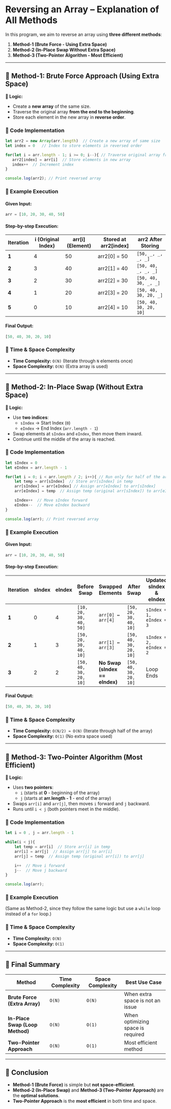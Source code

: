 # **Reversing an Array – Explanation of All Methods**

In this program, we aim to reverse an array using **three different methods**:
1. **Method-1 (Brute Force - Using Extra Space)**
2. **Method-2 (In-Place Swap Without Extra Space)**
3. **Method-3 (Two-Pointer Algorithm - Most Efficient)**

---

## **🔹 Method-1: Brute Force Approach (Using Extra Space)**
**🔹 Logic:**  
- Create a **new array** of the same size.
- Traverse the original array **from the end to the beginning**.
- Store each element in the new array in **reverse order**.

### **🔹 Code Implementation**
```js
let arr2 = new Array(arr.length)  // Create a new array of same size
let index = 0   // Index to store elements in reversed order

for(let i = arr.length - 1; i >= 0; i--){ // Traverse original array from end to start
   arr2[index] = arr[i]  // Store elements in new array
   index++  // Increment index
}

console.log(arr2); // Print reversed array
```

### **🔹 Example Execution**
#### Given Input:
```js
arr = [10, 20, 30, 40, 50]
```
#### Step-by-step Execution:

| **Iteration** | **i (Original Index)** | **arr[i] (Element)** | **Stored at arr2[index]** | **arr2 After Storing** |
|-------------|----------------|------------------|------------------|----------------|
| **1**       | 4              | 50               | arr2[0] = 50     | `[50, _, _, _, _]` |
| **2**       | 3              | 40               | arr2[1] = 40     | `[50, 40, _, _, _]` |
| **3**       | 2              | 30               | arr2[2] = 30     | `[50, 40, 30, _, _]` |
| **4**       | 1              | 20               | arr2[3] = 20     | `[50, 40, 30, 20, _]` |
| **5**       | 0              | 10               | arr2[4] = 10     | `[50, 40, 30, 20, 10]` |

#### **Final Output:**
```js
[50, 40, 30, 20, 10]
```

### **🔹 Time & Space Complexity**
- **Time Complexity:** `O(N)` (Iterate through `N` elements once)
- **Space Complexity:** `O(N)` (Extra array is used)

---

## **🔹 Method-2: In-Place Swap (Without Extra Space)**
**🔹 Logic:**  
- Use **two indices**:  
  - `sIndex` → Start Index (`0`)  
  - `eIndex` → End Index (`arr.length - 1`)  
- Swap elements at `sIndex` and `eIndex`, then move them inward.
- Continue until the middle of the array is reached.

### **🔹 Code Implementation**
```js
let sIndex = 0
let eIndex = arr.length - 1

for(let i = 0; i < arr.length / 2; i++){ // Run only for half of the array
    let temp = arr[sIndex]  // Store arr[sIndex] in temp
    arr[sIndex] = arr[eIndex] // Assign arr[eIndex] to arr[sIndex]
    arr[eIndex] = temp  // Assign temp (original arr[sIndex]) to arr[eIndex]

    sIndex++  // Move sIndex forward
    eIndex--  // Move eIndex backward
}

console.log(arr); // Print reversed array
```

### **🔹 Example Execution**
#### Given Input:
```js
arr = [10, 20, 30, 40, 50]
```

#### **Step-by-step Execution:**
| **Iteration** | **sIndex** | **eIndex** | **Before Swap**       | **Swapped Elements** | **After Swap**         | **Updated sIndex & eIndex** |
|-------------|---------|---------|------------------|----------------|------------------|----------------------|
| **1**       | 0       | 4       | `[10, 20, 30, 40, 50]` | `arr[0] ↔ arr[4]` | `[50, 20, 30, 40, 10]` | `sIndex = 1, eIndex = 3` |
| **2**       | 1       | 3       | `[50, 20, 30, 40, 10]` | `arr[1] ↔ arr[3]` | `[50, 40, 30, 20, 10]` | `sIndex = 2, eIndex = 2` |
| **3**       | 2       | 2       | `[50, 40, 30, 20, 10]` | **No Swap (sIndex == eIndex)** | `[50, 40, 30, 20, 10]` | Loop Ends |

#### **Final Output:**
```js
[50, 40, 30, 20, 10]
```

### **🔹 Time & Space Complexity**
- **Time Complexity:** `O(N/2) ≈ O(N)` (Iterate through half of the array)
- **Space Complexity:** `O(1)` (No extra space used)

---

## **🔹 Method-3: Two-Pointer Algorithm (Most Efficient)**
**🔹 Logic:**  
- Uses **two pointers**:
  - `i` (starts at **0** - beginning of the array)
  - `j` (starts at **arr.length - 1** - end of the array)
- Swaps `arr[i]` and `arr[j]`, then moves `i` forward and `j` backward.
- Runs until `i < j` (both pointers meet in the middle).

### **🔹 Code Implementation**
```js
let i = 0 , j = arr.length - 1

while(i < j){
    let temp = arr[i]  // Store arr[i] in temp
    arr[i] = arr[j]  // Assign arr[j] to arr[i]
    arr[j] = temp  // Assign temp (original arr[i]) to arr[j]

    i++  // Move i forward
    j--  // Move j backward
}

console.log(arr);
```

### **🔹 Example Execution**
(Same as Method-2, since they follow the same logic but use a `while` loop instead of a `for` loop.)

### **🔹 Time & Space Complexity**
- **Time Complexity:** `O(N)`
- **Space Complexity:** `O(1)`

---

## **🔹 Final Summary**
| **Method**                 | **Time Complexity** | **Space Complexity** | **Best Use Case** |
|---------------------------|------------------|------------------|----------------|
| **Brute Force (Extra Array)** | `O(N)` | `O(N)` | When extra space is not an issue |
| **In-Place Swap (Loop Method)** | `O(N)` | `O(1)` | When optimizing space is required |
| **Two-Pointer Approach** | `O(N)` | `O(1)` | Most efficient method |

---

## **🔹 Conclusion**
- **Method-1 (Brute Force)** is simple but **not space-efficient**.
- **Method-2 (In-Place Swap)** and **Method-3 (Two-Pointer Approach)** are the **optimal solutions**.
- **Two-Pointer Approach** is the **most efficient** in both time and space.